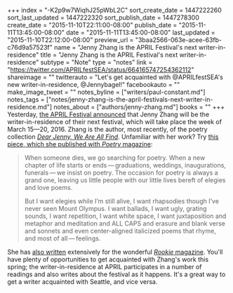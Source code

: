 +++
index = "-K2p9w7WiqhJ25pWbL2C"
sort_create_date = 1447222260
sort_last_updated = 1447222320
sort_publish_date = 1447278300
create_date = "2015-11-10T22:11:00-08:00"
publish_date = "2015-11-11T13:45:00-08:00"
date = "2015-11-11T13:45:00-08:00"
last_updated = "2015-11-10T22:12:00-08:00"
preview_url = "3baa2566-063e-acee-63fb-c76d9a57523f"
name = "Jenny Zhang is the APRIL Festival's next writer-in-residence"
title = "Jenny Zhang is the APRIL Festival's next writer-in-residence"
subtype = "Note"
type = "notes"
link = "https://twitter.com/APRILfestSEA/status/664165747254362112"
shareimage = ""
twitterauto = "Let's get acquainted with @APRILfestSEA's new writer-in-residence, @Jennybagel!"
facebookauto = ""
make_image_tweet = ""
notes_byline = ["writers/paul-constant.md"]
notes_tags = ["notes/jenny-zhang-is-the-april-festivals-next-writer-in-residence.md"]
notes_about = ["authors/jenny-zhang.md"]
books = ""
+++
Yesterday, [the APRIL Festival announced](https://twitter.com/APRILfestSEA/status/664165747254362112) that Jenny Zhang will be the writer-in-residence of their next festival, which will take place the week of March 15—20, 2016. Zhang is the author, most recently, of the poetry collection [*Dear Jenny, We Are All Find*](http://www.octopusbooks.net/books/dear-jenny-we-are-all-find). Unfamiliar with her work? Try [this piece, which she published with *Poetry* magazine](http://www.poetryfoundation.org/poetrymagazine/article/250614):

<blockquote><p>When someone dies, we go searching for poetry. When a new chapter of life starts or ends — graduations, weddings, inaugurations, funerals — we insist on poetry. The occasion for poetry is always a grand one, leaving us little people with our little lives bereft of elegies and love poems.</p>

<p>But I want elegies while I’m still alive, I want rhapsodies though I’ve never seen Mount Olympus. I want ballads, I want ugly, grating sounds, I want repetition, I want white space, I want juxtaposition and metaphor and meditation and ALL CAPS and erasure and blank verse and sonnets and even center-aligned italicized poems that rhyme, and most of all — feelings.</p></blockquote>

She has [also written](http://www.rookiemag.com/2015/04/far-away-from-me/) extensively for the wonderful [*Rookie* magazine](http://www.rookiemag.com/2012/10/literally-the-best-thing-ever-m-i-a/). You'll have plenty of opportunities to get acquainted with Zhang's work this spring; the writer-in-residence at APRIL participates in a number of readings and also writes about the festival as it happens. It's a great way to get a writer acquainted with Seattle, and vice versa.
